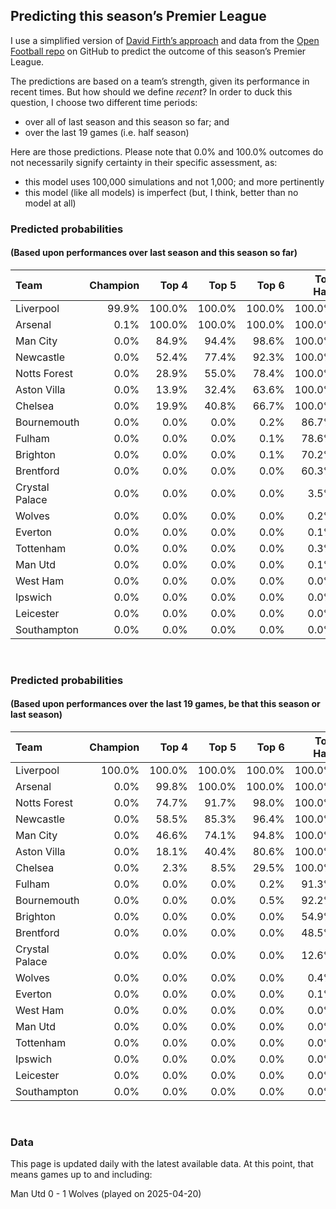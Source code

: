 
<!-- README.md is generated from README.Rmd. Please edit that file -->

## Predicting this season’s Premier League

I use a simplified version of [David Firth’s
approach](https://github.com/DavidFirth/alt3code) and data from the
[Open Football repo](https://github.com/openfootball/football.json) on
GitHub to predict the outcome of this season’s Premier League.

The predictions are based on a team’s strength, given its performance in
recent times. But how should we define *recent*? In order to duck this
question, I choose two different time periods:

- over all of last season and this season so far; and
- over the last 19 games (i.e. half season)

Here are those predictions. Please note that 0.0% and 100.0% outcomes do
not necessarily signify certainty in their specific assessment, as:

- this model uses 100,000 simulations and not 1,000; and more
  pertinently
- this model (like all models) is imperfect (but, I think, better than
  no model at all)

### Predicted probabilities

#### (Based upon performances over last season and this season so far)

<table>
<thead>
<tr>
<th style="text-align:left;">
Team
</th>
<th style="text-align:right;">
Champion
</th>
<th style="text-align:right;">
Top 4
</th>
<th style="text-align:right;">
Top 5
</th>
<th style="text-align:right;">
Top 6
</th>
<th style="text-align:right;">
Top Half
</th>
<th style="text-align:right;">
Relegation
</th>
</tr>
</thead>
<tbody>
<tr>
<td style="text-align:left;">
Liverpool
</td>
<td style="text-align:right;">
99.9%
</td>
<td style="text-align:right;">
100.0%
</td>
<td style="text-align:right;">
100.0%
</td>
<td style="text-align:right;">
100.0%
</td>
<td style="text-align:right;">
100.0%
</td>
<td style="text-align:right;">
0.0%
</td>
</tr>
<tr>
<td style="text-align:left;">
Arsenal
</td>
<td style="text-align:right;">
0.1%
</td>
<td style="text-align:right;">
100.0%
</td>
<td style="text-align:right;">
100.0%
</td>
<td style="text-align:right;">
100.0%
</td>
<td style="text-align:right;">
100.0%
</td>
<td style="text-align:right;">
0.0%
</td>
</tr>
<tr>
<td style="text-align:left;">
Man City
</td>
<td style="text-align:right;">
0.0%
</td>
<td style="text-align:right;">
84.9%
</td>
<td style="text-align:right;">
94.4%
</td>
<td style="text-align:right;">
98.6%
</td>
<td style="text-align:right;">
100.0%
</td>
<td style="text-align:right;">
0.0%
</td>
</tr>
<tr>
<td style="text-align:left;">
Newcastle
</td>
<td style="text-align:right;">
0.0%
</td>
<td style="text-align:right;">
52.4%
</td>
<td style="text-align:right;">
77.4%
</td>
<td style="text-align:right;">
92.3%
</td>
<td style="text-align:right;">
100.0%
</td>
<td style="text-align:right;">
0.0%
</td>
</tr>
<tr>
<td style="text-align:left;">
Notts Forest
</td>
<td style="text-align:right;">
0.0%
</td>
<td style="text-align:right;">
28.9%
</td>
<td style="text-align:right;">
55.0%
</td>
<td style="text-align:right;">
78.4%
</td>
<td style="text-align:right;">
100.0%
</td>
<td style="text-align:right;">
0.0%
</td>
</tr>
<tr>
<td style="text-align:left;">
Aston Villa
</td>
<td style="text-align:right;">
0.0%
</td>
<td style="text-align:right;">
13.9%
</td>
<td style="text-align:right;">
32.4%
</td>
<td style="text-align:right;">
63.6%
</td>
<td style="text-align:right;">
100.0%
</td>
<td style="text-align:right;">
0.0%
</td>
</tr>
<tr>
<td style="text-align:left;">
Chelsea
</td>
<td style="text-align:right;">
0.0%
</td>
<td style="text-align:right;">
19.9%
</td>
<td style="text-align:right;">
40.8%
</td>
<td style="text-align:right;">
66.7%
</td>
<td style="text-align:right;">
100.0%
</td>
<td style="text-align:right;">
0.0%
</td>
</tr>
<tr>
<td style="text-align:left;">
Bournemouth
</td>
<td style="text-align:right;">
0.0%
</td>
<td style="text-align:right;">
0.0%
</td>
<td style="text-align:right;">
0.0%
</td>
<td style="text-align:right;">
0.2%
</td>
<td style="text-align:right;">
86.7%
</td>
<td style="text-align:right;">
0.0%
</td>
</tr>
<tr>
<td style="text-align:left;">
Fulham
</td>
<td style="text-align:right;">
0.0%
</td>
<td style="text-align:right;">
0.0%
</td>
<td style="text-align:right;">
0.0%
</td>
<td style="text-align:right;">
0.1%
</td>
<td style="text-align:right;">
78.6%
</td>
<td style="text-align:right;">
0.0%
</td>
</tr>
<tr>
<td style="text-align:left;">
Brighton
</td>
<td style="text-align:right;">
0.0%
</td>
<td style="text-align:right;">
0.0%
</td>
<td style="text-align:right;">
0.0%
</td>
<td style="text-align:right;">
0.1%
</td>
<td style="text-align:right;">
70.2%
</td>
<td style="text-align:right;">
0.0%
</td>
</tr>
<tr>
<td style="text-align:left;">
Brentford
</td>
<td style="text-align:right;">
0.0%
</td>
<td style="text-align:right;">
0.0%
</td>
<td style="text-align:right;">
0.0%
</td>
<td style="text-align:right;">
0.0%
</td>
<td style="text-align:right;">
60.3%
</td>
<td style="text-align:right;">
0.0%
</td>
</tr>
<tr>
<td style="text-align:left;">
Crystal Palace
</td>
<td style="text-align:right;">
0.0%
</td>
<td style="text-align:right;">
0.0%
</td>
<td style="text-align:right;">
0.0%
</td>
<td style="text-align:right;">
0.0%
</td>
<td style="text-align:right;">
3.5%
</td>
<td style="text-align:right;">
0.0%
</td>
</tr>
<tr>
<td style="text-align:left;">
Wolves
</td>
<td style="text-align:right;">
0.0%
</td>
<td style="text-align:right;">
0.0%
</td>
<td style="text-align:right;">
0.0%
</td>
<td style="text-align:right;">
0.0%
</td>
<td style="text-align:right;">
0.2%
</td>
<td style="text-align:right;">
0.0%
</td>
</tr>
<tr>
<td style="text-align:left;">
Everton
</td>
<td style="text-align:right;">
0.0%
</td>
<td style="text-align:right;">
0.0%
</td>
<td style="text-align:right;">
0.0%
</td>
<td style="text-align:right;">
0.0%
</td>
<td style="text-align:right;">
0.1%
</td>
<td style="text-align:right;">
0.0%
</td>
</tr>
<tr>
<td style="text-align:left;">
Tottenham
</td>
<td style="text-align:right;">
0.0%
</td>
<td style="text-align:right;">
0.0%
</td>
<td style="text-align:right;">
0.0%
</td>
<td style="text-align:right;">
0.0%
</td>
<td style="text-align:right;">
0.3%
</td>
<td style="text-align:right;">
0.0%
</td>
</tr>
<tr>
<td style="text-align:left;">
Man Utd
</td>
<td style="text-align:right;">
0.0%
</td>
<td style="text-align:right;">
0.0%
</td>
<td style="text-align:right;">
0.0%
</td>
<td style="text-align:right;">
0.0%
</td>
<td style="text-align:right;">
0.1%
</td>
<td style="text-align:right;">
0.0%
</td>
</tr>
<tr>
<td style="text-align:left;">
West Ham
</td>
<td style="text-align:right;">
0.0%
</td>
<td style="text-align:right;">
0.0%
</td>
<td style="text-align:right;">
0.0%
</td>
<td style="text-align:right;">
0.0%
</td>
<td style="text-align:right;">
0.0%
</td>
<td style="text-align:right;">
0.0%
</td>
</tr>
<tr>
<td style="text-align:left;">
Ipswich
</td>
<td style="text-align:right;">
0.0%
</td>
<td style="text-align:right;">
0.0%
</td>
<td style="text-align:right;">
0.0%
</td>
<td style="text-align:right;">
0.0%
</td>
<td style="text-align:right;">
0.0%
</td>
<td style="text-align:right;">
100.0%
</td>
</tr>
<tr>
<td style="text-align:left;">
Leicester
</td>
<td style="text-align:right;">
0.0%
</td>
<td style="text-align:right;">
0.0%
</td>
<td style="text-align:right;">
0.0%
</td>
<td style="text-align:right;">
0.0%
</td>
<td style="text-align:right;">
0.0%
</td>
<td style="text-align:right;">
100.0%
</td>
</tr>
<tr>
<td style="text-align:left;">
Southampton
</td>
<td style="text-align:right;">
0.0%
</td>
<td style="text-align:right;">
0.0%
</td>
<td style="text-align:right;">
0.0%
</td>
<td style="text-align:right;">
0.0%
</td>
<td style="text-align:right;">
0.0%
</td>
<td style="text-align:right;">
100.0%
</td>
</tr>
</tbody>
</table>

<br/>

### Predicted probabilities

#### (Based upon performances over the last 19 games, be that this season or last season)

<table>
<thead>
<tr>
<th style="text-align:left;">
Team
</th>
<th style="text-align:right;">
Champion
</th>
<th style="text-align:right;">
Top 4
</th>
<th style="text-align:right;">
Top 5
</th>
<th style="text-align:right;">
Top 6
</th>
<th style="text-align:right;">
Top Half
</th>
<th style="text-align:right;">
Relegation
</th>
</tr>
</thead>
<tbody>
<tr>
<td style="text-align:left;">
Liverpool
</td>
<td style="text-align:right;">
100.0%
</td>
<td style="text-align:right;">
100.0%
</td>
<td style="text-align:right;">
100.0%
</td>
<td style="text-align:right;">
100.0%
</td>
<td style="text-align:right;">
100.0%
</td>
<td style="text-align:right;">
0.0%
</td>
</tr>
<tr>
<td style="text-align:left;">
Arsenal
</td>
<td style="text-align:right;">
0.0%
</td>
<td style="text-align:right;">
99.8%
</td>
<td style="text-align:right;">
100.0%
</td>
<td style="text-align:right;">
100.0%
</td>
<td style="text-align:right;">
100.0%
</td>
<td style="text-align:right;">
0.0%
</td>
</tr>
<tr>
<td style="text-align:left;">
Notts Forest
</td>
<td style="text-align:right;">
0.0%
</td>
<td style="text-align:right;">
74.7%
</td>
<td style="text-align:right;">
91.7%
</td>
<td style="text-align:right;">
98.0%
</td>
<td style="text-align:right;">
100.0%
</td>
<td style="text-align:right;">
0.0%
</td>
</tr>
<tr>
<td style="text-align:left;">
Newcastle
</td>
<td style="text-align:right;">
0.0%
</td>
<td style="text-align:right;">
58.5%
</td>
<td style="text-align:right;">
85.3%
</td>
<td style="text-align:right;">
96.4%
</td>
<td style="text-align:right;">
100.0%
</td>
<td style="text-align:right;">
0.0%
</td>
</tr>
<tr>
<td style="text-align:left;">
Man City
</td>
<td style="text-align:right;">
0.0%
</td>
<td style="text-align:right;">
46.6%
</td>
<td style="text-align:right;">
74.1%
</td>
<td style="text-align:right;">
94.8%
</td>
<td style="text-align:right;">
100.0%
</td>
<td style="text-align:right;">
0.0%
</td>
</tr>
<tr>
<td style="text-align:left;">
Aston Villa
</td>
<td style="text-align:right;">
0.0%
</td>
<td style="text-align:right;">
18.1%
</td>
<td style="text-align:right;">
40.4%
</td>
<td style="text-align:right;">
80.6%
</td>
<td style="text-align:right;">
100.0%
</td>
<td style="text-align:right;">
0.0%
</td>
</tr>
<tr>
<td style="text-align:left;">
Chelsea
</td>
<td style="text-align:right;">
0.0%
</td>
<td style="text-align:right;">
2.3%
</td>
<td style="text-align:right;">
8.5%
</td>
<td style="text-align:right;">
29.5%
</td>
<td style="text-align:right;">
100.0%
</td>
<td style="text-align:right;">
0.0%
</td>
</tr>
<tr>
<td style="text-align:left;">
Fulham
</td>
<td style="text-align:right;">
0.0%
</td>
<td style="text-align:right;">
0.0%
</td>
<td style="text-align:right;">
0.0%
</td>
<td style="text-align:right;">
0.2%
</td>
<td style="text-align:right;">
91.3%
</td>
<td style="text-align:right;">
0.0%
</td>
</tr>
<tr>
<td style="text-align:left;">
Bournemouth
</td>
<td style="text-align:right;">
0.0%
</td>
<td style="text-align:right;">
0.0%
</td>
<td style="text-align:right;">
0.0%
</td>
<td style="text-align:right;">
0.5%
</td>
<td style="text-align:right;">
92.2%
</td>
<td style="text-align:right;">
0.0%
</td>
</tr>
<tr>
<td style="text-align:left;">
Brighton
</td>
<td style="text-align:right;">
0.0%
</td>
<td style="text-align:right;">
0.0%
</td>
<td style="text-align:right;">
0.0%
</td>
<td style="text-align:right;">
0.0%
</td>
<td style="text-align:right;">
54.9%
</td>
<td style="text-align:right;">
0.0%
</td>
</tr>
<tr>
<td style="text-align:left;">
Brentford
</td>
<td style="text-align:right;">
0.0%
</td>
<td style="text-align:right;">
0.0%
</td>
<td style="text-align:right;">
0.0%
</td>
<td style="text-align:right;">
0.0%
</td>
<td style="text-align:right;">
48.5%
</td>
<td style="text-align:right;">
0.0%
</td>
</tr>
<tr>
<td style="text-align:left;">
Crystal Palace
</td>
<td style="text-align:right;">
0.0%
</td>
<td style="text-align:right;">
0.0%
</td>
<td style="text-align:right;">
0.0%
</td>
<td style="text-align:right;">
0.0%
</td>
<td style="text-align:right;">
12.6%
</td>
<td style="text-align:right;">
0.0%
</td>
</tr>
<tr>
<td style="text-align:left;">
Wolves
</td>
<td style="text-align:right;">
0.0%
</td>
<td style="text-align:right;">
0.0%
</td>
<td style="text-align:right;">
0.0%
</td>
<td style="text-align:right;">
0.0%
</td>
<td style="text-align:right;">
0.4%
</td>
<td style="text-align:right;">
0.0%
</td>
</tr>
<tr>
<td style="text-align:left;">
Everton
</td>
<td style="text-align:right;">
0.0%
</td>
<td style="text-align:right;">
0.0%
</td>
<td style="text-align:right;">
0.0%
</td>
<td style="text-align:right;">
0.0%
</td>
<td style="text-align:right;">
0.1%
</td>
<td style="text-align:right;">
0.0%
</td>
</tr>
<tr>
<td style="text-align:left;">
West Ham
</td>
<td style="text-align:right;">
0.0%
</td>
<td style="text-align:right;">
0.0%
</td>
<td style="text-align:right;">
0.0%
</td>
<td style="text-align:right;">
0.0%
</td>
<td style="text-align:right;">
0.0%
</td>
<td style="text-align:right;">
0.0%
</td>
</tr>
<tr>
<td style="text-align:left;">
Man Utd
</td>
<td style="text-align:right;">
0.0%
</td>
<td style="text-align:right;">
0.0%
</td>
<td style="text-align:right;">
0.0%
</td>
<td style="text-align:right;">
0.0%
</td>
<td style="text-align:right;">
0.0%
</td>
<td style="text-align:right;">
0.0%
</td>
</tr>
<tr>
<td style="text-align:left;">
Tottenham
</td>
<td style="text-align:right;">
0.0%
</td>
<td style="text-align:right;">
0.0%
</td>
<td style="text-align:right;">
0.0%
</td>
<td style="text-align:right;">
0.0%
</td>
<td style="text-align:right;">
0.0%
</td>
<td style="text-align:right;">
0.0%
</td>
</tr>
<tr>
<td style="text-align:left;">
Ipswich
</td>
<td style="text-align:right;">
0.0%
</td>
<td style="text-align:right;">
0.0%
</td>
<td style="text-align:right;">
0.0%
</td>
<td style="text-align:right;">
0.0%
</td>
<td style="text-align:right;">
0.0%
</td>
<td style="text-align:right;">
100.0%
</td>
</tr>
<tr>
<td style="text-align:left;">
Leicester
</td>
<td style="text-align:right;">
0.0%
</td>
<td style="text-align:right;">
0.0%
</td>
<td style="text-align:right;">
0.0%
</td>
<td style="text-align:right;">
0.0%
</td>
<td style="text-align:right;">
0.0%
</td>
<td style="text-align:right;">
100.0%
</td>
</tr>
<tr>
<td style="text-align:left;">
Southampton
</td>
<td style="text-align:right;">
0.0%
</td>
<td style="text-align:right;">
0.0%
</td>
<td style="text-align:right;">
0.0%
</td>
<td style="text-align:right;">
0.0%
</td>
<td style="text-align:right;">
0.0%
</td>
<td style="text-align:right;">
100.0%
</td>
</tr>
</tbody>
</table>

<br/>

### Data

This page is updated daily with the latest available data. At this
point, that means games up to and including:

Man Utd 0 - 1 Wolves (played on 2025-04-20)
